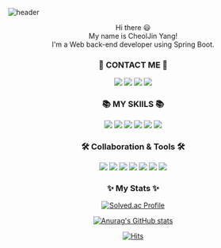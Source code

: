 ![header](https://capsule-render.vercel.app/api?type=waving&color=auto&height=220&section=header&text=Hello%20World!&fontSize=60&animation=fadeIn&fontAlignY=38&desc=I'm%20CheolJin%20Yang!&descAlignY=58&descAlign=60)
<div align=center> Hi there 😃 </div>
<div align=center> My name is CheolJin Yang!  </div>
<div align=center> I'm a Web back-end developer using Spring Boot.  </div>


### <div align=center> 🌈 CONTACT ME 🌈 </div>

<div align=center> 
<a href="https://velog.io/@ironjin"><img src="https://img.shields.io/badge/BLOG-20C997?style=flat&logo=VELOG&logoColor=white"/></a> <a href="https://yangcheoljin.notion.site/Yang-CheolJin-1c190842ecd844239d15d2d699137254"><img src="https://img.shields.io/badge/PORTFOLIO-000000?style=flat&logo=NOTION&logoColor=white"/></a> <a href="https://www.instagram.com/ironjin1/"><img src="https://img.shields.io/badge/INSTAGRAM-E4405F?style=flat&logo=INSTAGRAM&logoColor=white"/></a> <img src="https://img.shields.io/badge/gra1259@naver.com-03C75A?style=flat&logo=naver&logoColor=white"/>
</div>


### <div align=center> 📚 MY SKIILS 📚 </div>
<div align=center> <img src="https://img.shields.io/badge/JAVA-007396?style=flat"/>  <img src="https://img.shields.io/badge/Spring Boot-6DB33F?style=flat&logo=SPRING BOOT&logoColor=white"/> <img src="https://img.shields.io/badge/Spring-6DB33F?style=flat&logo=SPRING&logoColor=white"/> <img src="https://img.shields.io/badge/MySQL-4479A1?style=flat&logo=MYSQL&logoColor=white"/> <img src="https://img.shields.io/badge/JPA-006600?style=flat"/> <img src="https://img.shields.io/badge/MyBatis-41454A?style=flat"/> </div>

### <div align=center> 🛠 Collaboration & Tools 🛠 </h2> </div>
<div align=center> <img src="https://img.shields.io/badge/NOTION-000000?style=flat&logo=NOTION&logoColor=white"/> <img src="https://img.shields.io/badge/Git-F05032?style=flat&logo=Git&logoColor=white"/>  <img src="https://img.shields.io/badge/Github-181717?style=flat&logo=Github&logoColor=white"/>  <img src="https://img.shields.io/badge/Postman-FF6C37?style=flat&logo=postman&logoColor=white"/> <img src="https://img.shields.io/badge/Eclipse-2C2255?style=flat&logo=ECLIPSE IDE&logoColor=white"/> <img src="https://img.shields.io/badge/IntelliJ-000000?style=flat&logo=INTELLIJ IDEA&logoColor=white"/> <img src="https://img.shields.io/badge/Android Studio-3DDC84?style=flat&logo=ANDROID STUDIO&logoColor=white"/> </div>


<div align=center>

### ✨ My Stats ✨

[![Solved.ac Profile](http://mazassumnida.wtf/api/v2/generate_badge?boj=zxc2346)](https://solved.ac/zxc2346/)


[![Anurag's GitHub stats](https://github-readme-stats.vercel.app/api?username=IronJin)](https://github.com/gra1259@naver.com/github-readme-stats)

[![Hits](https://hits.seeyoufarm.com/api/count/incr/badge.svg?url=https%3A%2F%2Fgithub.com%2FIronJin%2F&count_bg=%2379C83D&title_bg=%23555555&icon=&icon_color=%23E7E7E7&title=hits&edge_flat=false)](https://hits.seeyoufarm.com)
</div>
